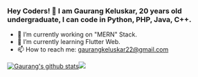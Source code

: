 
### Hey Coders! 🙏 I am Gaurang Keluskar, 20 years old undergraduate, I can code in Python, PHP, Java, C++.

- 🔭 I’m currently working on "MERN" Stack.
- 🌱 I’m currently learning Flutter Web.
- 📫 How to reach me: gaurangkeluskar22@gmail.com


[![Gaurang's github stats](https://github-readme-stats.vercel.app/api?username=gaurangkeluskar22&show_icons=true&theme=radical)](https://github.com/anuraghazra/github-readme-stats)<img src = "https://github-readme-stats.vercel.app/api/top-langs/?username=gaurangkeluskar22&layout=compact&hide=Jupyter Notebook&theme=tokyonight">

